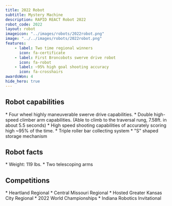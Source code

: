 ```yaml
---
title: 2022 Robot
subtitle: Mystery Machine 
description: RAPID REACT Robot 2022
robot_code: 2022
layout: robot
imageicon: "../images/robots/2022robot.png"
image: "../../images/robots/2022robot.png"
features:
    - label: Two time regional winners
      icon: fa-certificate
    - label: First Broncobots swerve drive robot
      icon: fa-robot
    - label: ~95% high goal shooting accuracy
      icon: fa-crosshairs
awardsWon: 4 
hide_hero: true
---
```


<h2>Robot capabilities</h2>
* Four wheel highly maneuverable swerve drive capabilities.
* Double high-speed climber arm capabilities. (Able to climb to the traversal rung, 7.58ft. in about 5.5 seconds)
* High speed shooting capabilities of accurately scoring high ~95% of the time.
* Triple roller bar collecting system
* "S" shaped storage mechanism

<h2>Robot facts</h2>
* Weight: 119 lbs.
* Two telescoping arms

<h2>Competitions</h2>
* Heartland Regional
* Central Missouri Regional
* Hosted Greater Kansas City Regional
* 2022 World Championships
* Indiana Robotics Invitational
